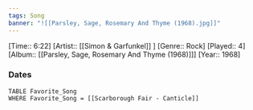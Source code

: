 ```yaml
---
tags: Song  
banner: "![[Parsley, Sage, Rosemary And Thyme (1968).jpg]]"
---
```

[Time:: 6:22]
[Artist:: [[Simon & Garfunkel]] ]
[Genre:: Rock]
[Played:: 4]
[Album:: [[Parsley, Sage, Rosemary And Thyme (1968)]]]
[Year:: 1968]
### Dates
````dataview
TABLE Favorite_Song
WHERE Favorite_Song = [[Scarborough Fair - Canticle]]
````